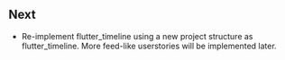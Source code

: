 ## Next

- Re-implement flutter_timeline using a new project structure as flutter_timeline. More feed-like userstories will be implemented later.

